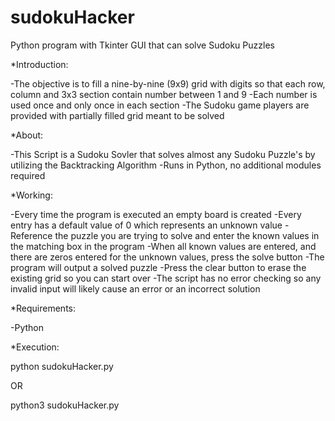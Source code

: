 # sudokuHacker
Python program with Tkinter GUI that can solve Sudoku Puzzles

*Introduction:

-The objective is to fill a nine-by-nine (9x9) grid with digits so that each row, column and 3x3 section contain number between 1 and 9
-Each number is used once and only once in each section 
-The Sudoku game players are provided with partially filled grid meant to be solved

*About:

-This Script is a Sudoku Sovler that solves almost any Sudoku Puzzle's by utilizing the Backtracking Algorithm
-Runs in Python, no additional modules required

*Working:

-Every time the program is executed an empty board is created
-Every entry has a default value of 0 which represents an unknown value
-Reference the puzzle you are trying to solve and enter the known values in the matching box in the program
-When all known values are entered, and there are zeros entered for the unknown values, press the solve button
-The program will output a solved puzzle
-Press the clear button to erase the existing grid so you can start over
-The script has no error checking so any invalid input will likely cause an error or an incorrect solution

*Requirements:

-Python

*Execution:

python sudokuHacker.py

OR

python3 sudokuHacker.py
